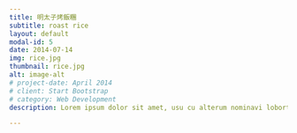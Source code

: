 ```yaml
---
title: 明太子烤飯糰
subtitle: roast rice
layout: default
modal-id: 5
date: 2014-07-14
img: rice.jpg
thumbnail: rice.jpg
alt: image-alt
# project-date: April 2014
# client: Start Bootstrap
# category: Web Development
description: Lorem ipsum dolor sit amet, usu cu alterum nominavi lobortis. At duo novum diceret. Tantas apeirian vix et, usu sanctus postulant inciderint ut, populo diceret necessitatibus in vim. Cu eum dicam feugiat noluisse.

---
```

